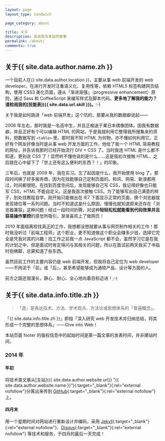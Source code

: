 ```yaml
---
layout: page
layout_type: sandwich

page_category: about

title: 关于
description: 说说我与本站的故事
permalink: /about/
comments: true
---
```


## 关于{{ site.data.author.name.zh }}

一个目前人在{{ site.data.author.location }}，主要从事 web 前端开发的 web developer。在进行开发时注重语义化、复用性等，依赖 HTML5 标签构建网页结构，使用 CSS3 美化页面，遵从「渐进渐强」（progressive enhancement）原则，通过 Sass 和 CoffeeScript 来编写样式及脚本代码。**更多地了解我的能力？请检阅我的[技能表]({{ site.data.url.skill }})。**:-)

关于我是如何跳进「web 前端开发」这个坑的，那要从我的数据癖说起——

2006 年左右，那时我是一名高中生，并且正痴迷于某日本偶像团体。因我有数据癖，并且正好有个可以编辑 HTML 的网站，于是我就利用它整理我所搜集来的资料，把数据写到 `<table>` 里。那时我不知 HTML 为何物，亦不懂如何利用它。正好有个网友好像当时是从事 web 开发方面的工作，他给了我一个 HTML 简易教程的网址，并告诉我那时已经开始流行 DIV + CSS 了。当时我连 HTML 是什么都不知道，更别说 CSS 了！显然听不懂他说的是什么……这是我初次接触 HTML，之后就在心中留下了「世上还有这么便利的东西？！」的印象。

三年后，也就是 2009 年，我在实习。忘了起因是什么，我开始使用 blog 了。那段时间换了好多服务商，因为在找能够自己定制页面的。和讯、网易、新浪都用过，时间都很短。在找到百度空间后，发现能够自己写 CSS，我记得好像也只能写 CSS，HTML 不能自定义。这是我首次接触 CSS。为了能够写出自己满意的样子，到处找教程自学。刚开始只能做出在 IE7 下面显示正常的页面，换个浏览器就发现错位等一系列问题。当时不知道这是什么原因，慢慢也就知道原来还存在「浏览器兼容」这种问题！经过一段时间折腾，对这种**轻轻松松就能看到代码效果并且容易操作掌控**的感觉所吸引，渐渐喜欢上了做网页！

2010 年面临离校找真正的工作，我想都没想就要从事与网页制作相关的工作！那时我没听过「前端工程师」这个职业，更不知道做这个职业会赚多少钱，选择它完全是凭我对其的兴趣！找工作之前我一点 JavaScript 都不会，虽然学习它是在我的计划之中，但是面试时肯定得问与其相关的问题，所以在面试前两天我买了书临时抱佛脚，总算知道了些东西。

虽然目前工作的主要内容仍是 web 前端开发，但我将自己定位为 web developer——不拘泥于「前」或「后」，甚至希望能够成为通晓产品、设计等方面的人。

前方之路还很漫长，静心、耐心、全心地向着目标迈进！;-)

## 关于{{ site.data.info.title.zh }}

> 「道」是表达技术、方法、学术观点、方法论或思想体系的「普遍概念」。

「{{ site.data.info.title.zh }}」即指「深入研究 web 开发技术并归纳总结，将其形成一个完整的思想体系」——Dive into Web！

本站页面 footer 的版权信息中的起始时间是第一篇文章的发表时间，并非建站时间。

### 2014 年

#### 年初

将技术类文章从[主站]({{ site.data.author.website.url}} "{{ site.data.author.website.name }}"){:target="_blank"}{:rel="external nofollow"}分离出来传到 [GitHub](https://github.com/ourai){:target="_blank"}{:rel="external nofollow"} 上。

#### 四月末

用一个星期时间对网站进行重新设计并编码，采用 [Jekyll](http://jekyllrb.com/ "Jekyll"){:target="_blank"}{:rel="external nofollow"}、[Disqus](http://disqus.com/ "Disqus"){:target="_blank"}{:rel="external nofollow"} 等技术和服务，于四月的最后一天完成！

